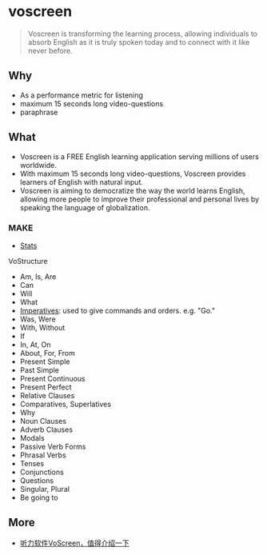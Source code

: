 # voscreen

> Voscreen is transforming the learning process, allowing individuals to absorb English as it is truly spoken today and to connect with it like never before.



## Why 

* As a performance metric for listening
* maximum 15 seconds long video-questions
* paraphrase



## What 


* Voscreen is a FREE English learning application serving millions of users worldwide. 
* With maximum 15 seconds long video-questions, Voscreen provides learners of English with natural input.
* Voscreen is aiming to democratize the way the world learns English, allowing more people to improve their professional and personal lives by speaking the language of  globalization.

### MAKE 

* [Stats](https://www.voscreen.com/user/stats)


VoStructure

* Am, Is, Are
* Can
* Will
* What
* [Imperatives](https://www.wikiwand.com/en/Imperative_mood): used to give commands and orders. e.g. "Go."
* Was, Were
* With, Without
* If
* In, At, On
* About, For, From
* Present Simple
* Past Simple
* Present Continuous
* Present Perfect
* Relative Clauses
* Comparatives, Superlatives
* Why
* Noun Clauses
* Adverb Clauses
* Modals
* Passive Verb Forms
* Phrasal Verbs
* Tenses
* Conjunctions
* Questions
* Singular, Plural
* Be going to


## More

* [听力软件VoScreen，值得介绍一下](https://zhuanlan.zhihu.com/p/65440516)